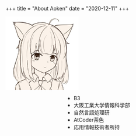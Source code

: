 +++
title = "About Aoken"
date = "2020-12-11"
+++

<img src="/images/aokenIcon.jpeg" width="200" height="200" align="middle" style="margin: 0 auto" />

<div style="display: flex;align-items: center;flex-direction: column;">
    <ul>
        <li>B3</li>
        <li>大阪工業大学情報科学部</li>
        <li>自然言語処理研</li>
        <li>AtCoder茶色</li>
        <li>応用情報技術者所持</li>
    </ul>
</div>